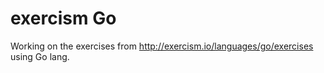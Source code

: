# exercism Go

Working on the exercises from http://exercism.io/languages/go/exercises using Go lang.
